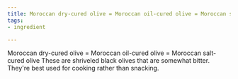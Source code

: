 ```yaml
---
title: Moroccan dry-cured olive = Moroccan oil-cured olive = Moroccan salt-cured olive
tags:
- ingredient

---
```

Moroccan dry-cured olive = Moroccan oil-cured olive = Moroccan salt-cured olive These are shriveled black olives that are somewhat bitter. They're best used for cooking rather than snacking.
